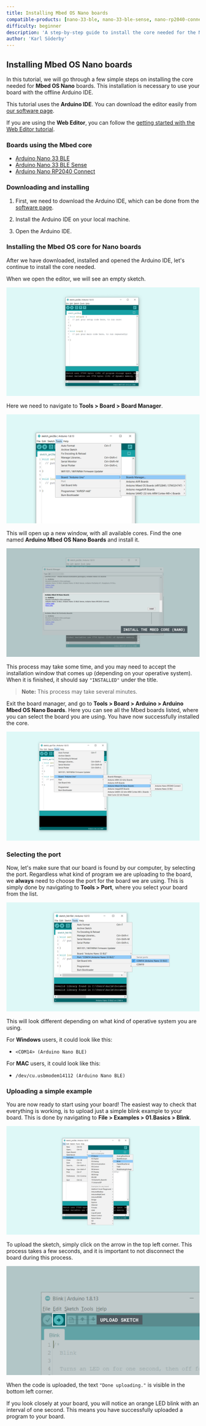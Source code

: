 ```yaml
---
title: Installing Mbed OS Nano boards
compatible-products: [nano-33-ble, nano-33-ble-sense, nano-rp2040-connect]
difficulty: beginner
description: 'A step-by-step guide to install the core needed for the Nano 33 BLE, Nano 33 BLE Sense and Nano RP2040 Connect boards.'
author: 'Karl Söderby'
---
```


## Installing Mbed OS Nano boards

In this tutorial, we will go through a few simple steps on installing the core needed for **Mbed OS Nano** boards. This installation is necessary to use your board with the offline Arduino IDE.

This tutorial uses the **Arduino IDE**. You can download the editor easily from [our software page](https://www.arduino.cc/en/software).

If you are using the **Web Editor**, you can follow the [getting started with the Web Editor tutorial](/cloud/web-editor/tutorials/getting-started/getting-started-web-editor).

### Boards using the Mbed core

- [Arduino Nano 33 BLE](https://store.arduino.cc/arduino-nano-33-ble)
- [Arduino Nano 33 BLE Sense](https://store.arduino.cc/arduino-nano-33-ble-sense)
- [Arduino Nano RP2040 Connect](https://store.arduino.cc/nano-rp2040-connect)

### Downloading and installing

1. First, we need to download the Arduino IDE, which can be done from the [software page](https://www.arduino.cc/en/software).

2. Install the Arduino IDE on your local machine.

3. Open the Arduino IDE.

### Installing the Mbed OS core for Nano boards

After we have downloaded, installed and opened the Arduino IDE, let's continue to install the core needed.

When we open the editor, we will see an empty sketch.

![An empty Arduino IDE sketch window.](assets/install_mbed_img01.png)

Here we need to navigate to **Tools > Board > Board Manager**.

![Selecting board manager.](assets/install_mbed_img02.png)

This will open up a new window, with all available cores. Find the one named **Arduino Mbed OS Nano Boards** and install it.

![List of cores.](assets/install_mbed_img03.png)

This process may take some time, and you may need to accept the installation window that comes up (depending on your operative system). When it is finished, it should say `"INSTALLED"` under the title.

>**Note:** This process may take several minutes.

Exit the board manager, and go to **Tools > Board > Arduino > Arduino Mbed OS Nano Boards**. Here you can see all the Mbed boards listed, where you can select the board you are using. You have now successfully installed the core.

![List of available boards.](assets/install_mbed_img04.png)

### Selecting the port

Now, let's make sure that our board is found by our computer, by selecting the port. Regardless what kind of program we are uploading to the board, we **always** need to choose the port for the board we are using. This is simply done by navigating to **Tools > Port**, where you select your board from the list.

![Selecting the right board and port.](assets/install_mbed_img05.png)

This will look different depending on what kind of operative system you are using.

For **Windows** users, it could look like this:

- `<COM14> (Arduino Nano BLE)`

For **MAC** users, it could look like this:

- `/dev/cu.usbmodem14112 (Arduino Nano BLE)`

### Uploading a simple example

You are now ready to start using your board! The easiest way to check that everything is working, is to upload just a simple blink example to your board. This is done by navigating to **File > Examples > 01.Basics > Blink**.

![Selecting the blink example.](assets/install_mbed_img06.png)

To upload the sketch, simply click on the arrow in the top left corner. This process takes a few seconds, and it is important to not disconnect the board during this process.

![Uploading the sketch.](assets/install_mbed_img07.png)

When the code is uploaded, the text `"Done uploading."` is visible in the bottom left corner.

If you look closely at your board, you will notice an orange LED blink with an interval of one second. This means you have successfully uploaded a program to your board.